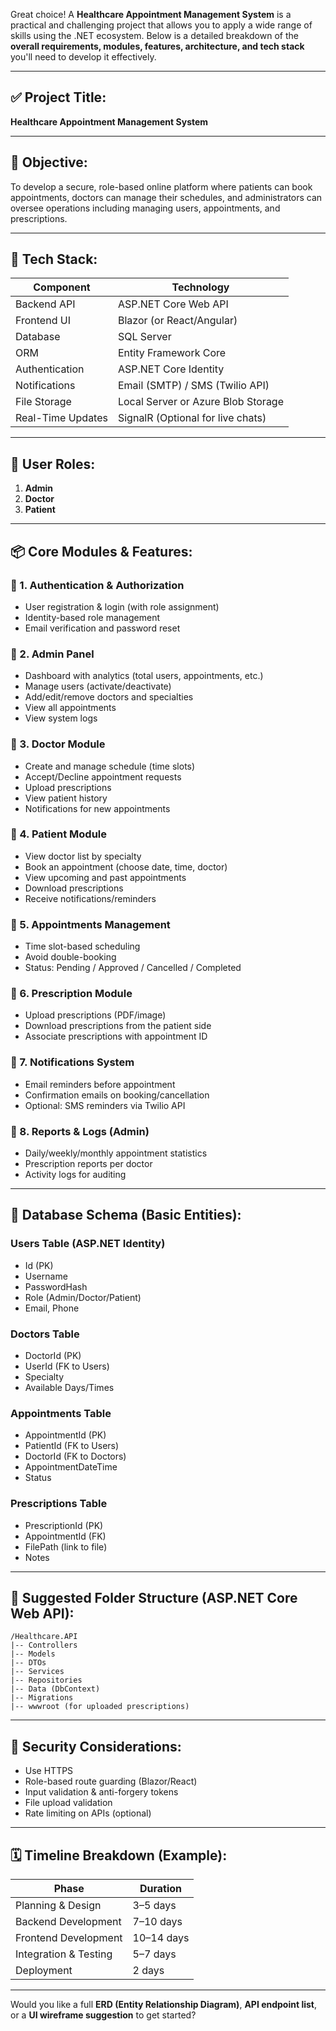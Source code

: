 Great choice! A **Healthcare Appointment Management System** is a practical and challenging project that allows you to apply a wide range of skills using the .NET ecosystem. Below is a detailed breakdown of the **overall requirements, modules, features, architecture, and tech stack** you'll need to develop it effectively.

---

## ✅ Project Title:

**Healthcare Appointment Management System**

---

## 🧠 Objective:

To develop a secure, role-based online platform where patients can book appointments, doctors can manage their schedules, and administrators can oversee operations including managing users, appointments, and prescriptions.

---

## 🔧 Tech Stack:

| Component         | Technology                         |
| ----------------- | ---------------------------------- |
| Backend API       | ASP.NET Core Web API               |
| Frontend UI       | Blazor (or React/Angular)          |
| Database          | SQL Server                         |
| ORM               | Entity Framework Core              |
| Authentication    | ASP.NET Core Identity              |
| Notifications     | Email (SMTP) / SMS (Twilio API)    |
| File Storage      | Local Server or Azure Blob Storage |
| Real-Time Updates | SignalR (Optional for live chats)  |

---

## 👥 User Roles:

1. **Admin**
2. **Doctor**
3. **Patient**

---

## 📦 Core Modules & Features:

### 🔹 1. **Authentication & Authorization**

* User registration & login (with role assignment)
* Identity-based role management
* Email verification and password reset

### 🔹 2. **Admin Panel**

* Dashboard with analytics (total users, appointments, etc.)
* Manage users (activate/deactivate)
* Add/edit/remove doctors and specialties
* View all appointments
* View system logs

### 🔹 3. **Doctor Module**

* Create and manage schedule (time slots)
* Accept/Decline appointment requests
* Upload prescriptions
* View patient history
* Notifications for new appointments

### 🔹 4. **Patient Module**

* View doctor list by specialty
* Book an appointment (choose date, time, doctor)
* View upcoming and past appointments
* Download prescriptions
* Receive notifications/reminders

### 🔹 5. **Appointments Management**

* Time slot-based scheduling
* Avoid double-booking
* Status: Pending / Approved / Cancelled / Completed

### 🔹 6. **Prescription Module**

* Upload prescriptions (PDF/image)
* Download prescriptions from the patient side
* Associate prescriptions with appointment ID

### 🔹 7. **Notifications System**

* Email reminders before appointment
* Confirmation emails on booking/cancellation
* Optional: SMS reminders via Twilio API

### 🔹 8. **Reports & Logs (Admin)**

* Daily/weekly/monthly appointment statistics
* Prescription reports per doctor
* Activity logs for auditing

---

## 🧱 Database Schema (Basic Entities):

### Users Table (ASP.NET Identity)

* Id (PK)
* Username
* PasswordHash
* Role (Admin/Doctor/Patient)
* Email, Phone

### Doctors Table

* DoctorId (PK)
* UserId (FK to Users)
* Specialty
* Available Days/Times

### Appointments Table

* AppointmentId (PK)
* PatientId (FK to Users)
* DoctorId (FK to Doctors)
* AppointmentDateTime
* Status

### Prescriptions Table

* PrescriptionId (PK)
* AppointmentId (FK)
* FilePath (link to file)
* Notes

---

## 🧭 Suggested Folder Structure (ASP.NET Core Web API):

```
/Healthcare.API
|-- Controllers
|-- Models
|-- DTOs
|-- Services
|-- Repositories
|-- Data (DbContext)
|-- Migrations
|-- wwwroot (for uploaded prescriptions)
```

---

## 🔐 Security Considerations:

* Use HTTPS
* Role-based route guarding (Blazor/React)
* Input validation & anti-forgery tokens
* File upload validation
* Rate limiting on APIs (optional)

---

## 🗓️ Timeline Breakdown (Example):

| Phase                 | Duration   |
| --------------------- | ---------- |
| Planning & Design     | 3–5 days   |
| Backend Development   | 7–10 days  |
| Frontend Development  | 10–14 days |
| Integration & Testing | 5–7 days   |
| Deployment            | 2 days     |

---

Would you like a full **ERD (Entity Relationship Diagram)**, **API endpoint list**, or a **UI wireframe suggestion** to get started?
